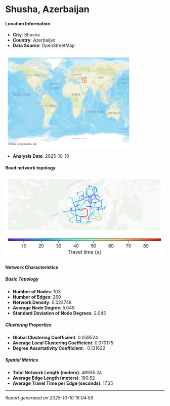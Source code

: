 # Shusha, Azerbaijan

#### Location Information

- **City**: Shusha
- **Country**: Azerbaijan
- **Data Source**: OpenStreetMap
<img src="Shusha_location.png" alt="Shusha Location Map" width="400" />

- **Analysis Date**: 2025-10-10

#### Road network topology

<img src="Shusha_network_map.png" alt="Shusha Road Network Map" width="500"/>

#### Network Characteristics

##### Basic Topology

- **Number of Nodes**: 103
- **Number of Edges**: 260
- **Network Density**: 0.024748
- **Average Node Degree**: 5.049
- **Standard Deviation of Node Degrees**: 2.045

##### Clustering Properties

- **Global Clustering Coefficient**: 0.059524
- **Average Local Clustering Coefficient**: 0.070175
- **Degree Assortativity Coefficient**: -0.131622

##### Spatial Metrics

- **Total Network Length (meters)**: 46935.24
- **Average Edge Length (meters)**: 180.52
- **Average Travel Time per Edge (seconds)**: 17.35

---
*Report generated on 2025-10-10 16:04:59*
